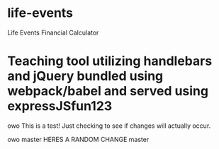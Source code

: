 # life-events
Life Events Financial Calculator

# Teaching tool utilizing handlebars and jQuery bundled using webpack/babel and served using expressJSfun123

owo
This is a test! Just checking to see if changes will actually occur.

owo
master
HERES A RANDOM CHANGE
master
